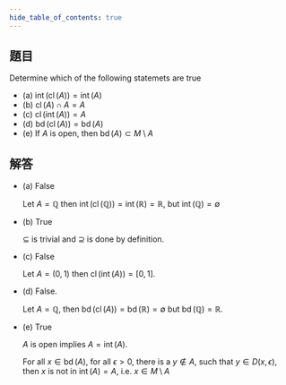 ```yaml
---
hide_table_of_contents: true
---
```

## 題目

Determine which of the following statemets are true
+ (a) $\operatorname{int}(\operatorname{cl}(A)) = \operatorname{int}(A)$
+ (b) $\operatorname{cl}(A)\cap A = A$
+ (c) $\operatorname{cl}(\operatorname{int}(A)) = A$
+ (d) $\operatorname{bd}(\operatorname{cl}(A)) = \operatorname{bd}(A)$
+ (e) If $A$ is open, then $\operatorname{bd}(A)\subset M\setminus A$

## 解答

+ (a) False

    Let $A = \mathbb{Q}$ then $\operatorname{int}(\operatorname{cl}(\mathbb{Q})) = \operatorname{int}(\mathbb{R})=\mathbb{R}$, but $\operatorname{int}(\mathbb{Q}) = \emptyset$

+ (b) True

    $\subseteq$ is trivial and $\supseteq$ is done by definition.

+ (c) False 

    Let $A = (0,1)$ then $\operatorname{cl}(\operatorname{int}(A)) = [0,1]$.

+ (d) False.  

    Let $A = \mathbb{Q}$, then $\operatorname{bd}(\operatorname{cl}(A)) = \operatorname{bd}(\mathbb{R}) = \emptyset$ but $\operatorname{bd}(\mathbb{Q}) = \mathbb{R}$.

+ (e) True 

    $A$ is open implies $A = \operatorname{int}(A)$.

    For all $x\in \operatorname{bd}(A)$, for all $\epsilon > 0$, there is a $y\notin A$, such that $y \in D(x,\epsilon)$, then $x$ is not in $\operatorname{int}(A) = A$, i.e. $x\in M\setminus A$